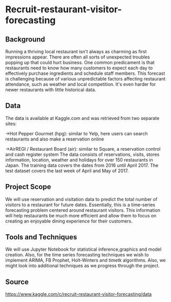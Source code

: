 # Recruit-restaurant-visitor-forecasting
## Background
Running a thriving local restaurant isn't always as charming as first impressions appear. There are often all sorts of unexpected troubles popping up that could hurt business. One common predicament is that restaurants need to know how many customers to expect each day to effectively purchase ingredients and schedule staff members. This forecast is challenging because of various unpredictable factors affecting restaurant attendance, such as weather and local competition. It's even harder for newer restaurants with little historical data.
## Data
The data is available at Kaggle.com and was retrieved from two separate sites:

->Hot Pepper Gourmet (hpg): similar to Yelp, here users can search restaurants and also make a reservation online

->AirREGI / Restaurant Board (air): similar to Square, a reservation control and cash register system The data consists of reservations, visits, stores information, location, weather and holidays for over 150 restaurants in Japan. The training data covers the dates from 2016 until April 2017. The test dataset covers the last week of April and May of 2017.

## Project Scope
We will use reservation and visitation data to predict the total number of visitors to a restaurant for future dates. Essentially, this is a time-series forecasting problem centered around restaurant visitors. This information will help restaurants be much more efficient and allow them to focus on creating an enjoyable dining experience for their customers.

## Tools and Techniques
We will use Jupyter Notebook for statistical inference,graphics and model creation. Also, for the time series forecasting techniques we wish to implement ARIMA, FB Prophet, Holt-Winters and timetk algorithms. Also, we might look into additional techniques as we progress through the project.

## Source
https://www.kaggle.com/c/recruit-restaurant-visitor-forecasting/data

